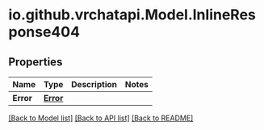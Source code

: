 
# io.github.vrchatapi.Model.InlineResponse404

## Properties

Name | Type | Description | Notes
------------ | ------------- | ------------- | -------------
**Error** | [**Error**](Error.md) |  | 

[[Back to Model list]](../README.md#documentation-for-models)
[[Back to API list]](../README.md#documentation-for-api-endpoints)
[[Back to README]](../README.md)

